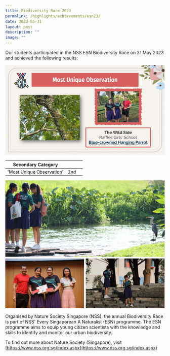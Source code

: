 ```yaml
---
title: Biodiversity Race 2023
permalink: /highlights/achievements/esn23/
date: 2023-05-31
layout: post
description: ""
image: ""
---
```

Our students participated in the NSS ESN Biodiversity Race on 31 May 2023 and achieved the following results:

![](/images/nss2023v2.png)

| Secondary Category |  | |
| -------- | -------- | -------- |
| 'Most Unique Observation'     | 2nd     | 

![](/images/nss2023v1.png)

Organised by Nature Society Singapore (NSS), the annual 
Biodiversity Race is part of NSS' Every Singaporean A Naturalist (ESN) programme. The ESN programme aims to equip young citizen scientists with the knowledge and skills to identify and monitor our urban biodiversity.



To find out more about Nature Society (Singapore), visit [https://www.nss.org.sg/index.aspx](https://www.nss.org.sg/index.aspx)